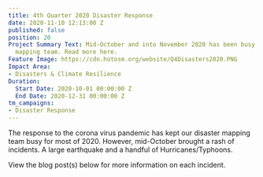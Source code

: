 ```yaml
---
title: 4th Quarter 2020 Disaster Response
date: 2020-11-10 12:13:00 Z
published: false
position: 20
Project Summary Text: Mid-October and into November 2020 has been busy for our disaster
  mapping team. Read more here.
Feature Image: https://cdn.hotosm.org/website/Q4Disasters2020.PNG
Impact Area:
- Disasters & Climate Resilience
Duration:
  Start Date: 2020-10-01 00:00:00 Z
  End Date: 2020-12-31 00:00:00 Z
tm_campaigns:
- Disaster Response
---
```


The response to the corona virus pandemic has kept our disaster mapping team busy for most of 2020. However, mid-October brought a rash of incidents. A large earthquake and a handful of Hurricanes/Typhoons.

View the blog post(s) below for more information on each incident.